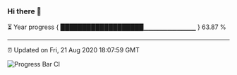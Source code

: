 ### Hi there 👋

⏳ Year progress { ███████████████████▁▁▁▁▁▁▁▁▁▁▁ } 63.87 %

---

⏰ Updated on Fri, 21 Aug 2020 18:07:59 GMT

![Progress Bar CI](https://github.com/liununu/liununu/workflows/Progress%20Bar%20CI/badge.svg)

